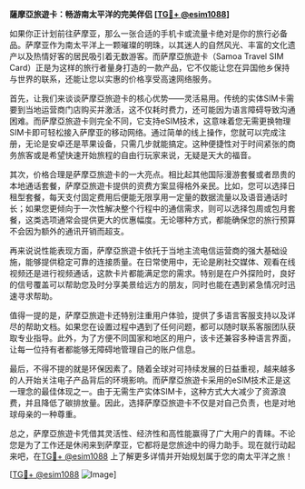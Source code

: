 **薩摩亞旅遊卡：畅游南太平洋的完美伴侣 [[TG💪+ @esim1088](https://t.me/s/esim1088)]**

如果你正计划前往萨摩亚，那么一张合适的手机卡或流量卡绝对是你的旅行必备品。萨摩亚作为南太平洋上一颗璀璨的明珠，以其迷人的自然风光、丰富的文化遗产以及热情好客的居民吸引着无数游客。而萨摩亞旅遊卡（Samoa Travel SIM Card）正是为这样的旅行者量身打造的一款产品，它不仅能让您在异国他乡保持与世界的联系，还能让您以实惠的价格享受高速网络服务。

首先，让我们来谈谈萨摩亞旅遊卡的核心优势——灵活易用。传统的实体SIM卡需要到当地运营商门店购买并激活，这不仅耗时费力，还可能因为语言障碍导致沟通困难。而萨摩亞旅遊卡则完全不同，它支持eSIM技术，这意味着您无需更换物理SIM卡即可轻松接入萨摩亚的移动网络。通过简单的线上操作，您就可以完成注册，无论是安卓还是苹果设备，只需几步就能搞定。这种便捷性对于时间紧张的商务旅客或是希望快速开始旅程的自由行玩家来说，无疑是天大的福音。

其次，价格合理是萨摩亞旅遊卡的一大亮点。相比起其他国际漫游套餐或者昂贵的本地通话套餐，萨摩亞旅遊卡提供的资费方案显得格外亲民。比如，您可以选择日租型套餐，每天支付固定费用后便能无限享用一定量的数据流量以及语音通话时长；如果您更倾向于一次性解决整个行程中的通信需求，则可以选择包周或包月套餐，这类选项通常会提供更大的优惠幅度。无论哪种方式，都能确保您的旅行预算不会因为额外的通讯开销而超支。

再来说说性能表现方面，萨摩亞旅遊卡依托于当地主流电信运营商的强大基础设施，能够提供稳定可靠的连接质量。在日常使用中，无论是刷社交媒体、观看在线视频还是进行视频通话，这款卡片都能满足您的需求。特别是在户外探险时，良好的信号覆盖可以帮助您及时分享美景给远方的朋友，同时也能在遇到紧急情况时迅速寻求帮助。

值得一提的是，萨摩亞旅遊卡还特别注重用户体验，提供了多语言客服支持以及详尽的帮助文档。如果您在设置过程中遇到了任何问题，都可以随时联系客服团队获取专业指导。此外，为了方便不同国家和地区的用户，该卡还兼容多种语言界面，让每一位持有者都能够无障碍地管理自己的账户信息。

最后，不得不提的就是环保因素了。随着全球对可持续发展的日益重视，越来越多的人开始关注电子产品背后的环境影响。而萨摩亞旅遊卡采用的eSIM技术正是这一理念的最佳体现之一。由于无需生产实体SIM卡，这种方式大大减少了资源浪费，并且降低了碳排放量。因此，选择萨摩亞旅遊卡不仅是对自己负责，也是对地球母亲的一种尊重。

总之，萨摩亞旅遊卡凭借其灵活性、经济性和高性能赢得了广大用户的青睐。不论您是为了工作还是休闲来到萨摩亚，它都将是您旅途中的得力助手。现在就行动起来吧，在[TG💪+ @esim1088](https://t.me/s/esim1088) 上了解更多详情并开始规划属于您的南太平洋之旅！

[[TG💪+ @esim1088](https://t.me/s/esim1088) ![Image](https://i.postimg.cc/4NQfJmqS/Snipaste-2025-05-13-00-14-12.png)]